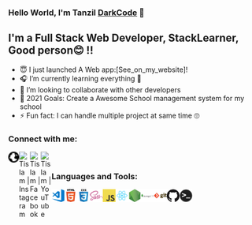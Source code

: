 ### Hello World, I'm Tanzil [DarkCode][website] 👋

## I'm a Full Stack Web Developer, StackLearner, Good person😊 !!

- 😇 I just launched A Web app:[See_on_my_website]!
- 🎧 I’m currently learning everything 🤣
- 👯 I’m looking to collaborate with other developers
- 🥅 2021 Goals: Create a Awesome School management system for my school
- ⚡ Fun fact: I can handle multiple project at same time 🙄

### Connect with me:

[<img align="left" alt="Tislam" width="22px" src="https://raw.githubusercontent.com/iconic/open-iconic/master/svg/globe.svg" />][website]
[<img align="left" alt="Tislam | Instagram" width="22px" src="https://cdn.jsdelivr.net/npm/simple-icons@v3/icons/instagram.svg" />][instagram]
[<img align="left" alt="Tislam | Facebook" width="22px" src="https://cdn.jsdelivr.net/npm/simple-icons@v3/icons/facebook.svg" />][facebook]
[<img align="left" alt="Tislam | YouTube" width="22px" src="https://cdn.jsdelivr.net/npm/simple-icons@v3/icons/youtube.svg" />][youtube]

<br />

### Languages and Tools:

[<img align="left" alt="Visual Studio Code" width="26px" src="https://raw.githubusercontent.com/github/explore/80688e429a7d4ef2fca1e82350fe8e3517d3494d/topics/visual-studio-code/visual-studio-code.png" />][website]
[<img align="left" alt="HTML5" width="26px" src="https://raw.githubusercontent.com/github/explore/80688e429a7d4ef2fca1e82350fe8e3517d3494d/topics/html/html.png" />][website]
[<img align="left" alt="CSS3" width="26px" src="https://raw.githubusercontent.com/github/explore/80688e429a7d4ef2fca1e82350fe8e3517d3494d/topics/css/css.png" />][website]
[<img align="left" alt="Sass" width="26px" src="https://raw.githubusercontent.com/github/explore/80688e429a7d4ef2fca1e82350fe8e3517d3494d/topics/sass/sass.png" />][website]
[<img align="left" alt="JavaScript" width="26px" src="https://raw.githubusercontent.com/github/explore/80688e429a7d4ef2fca1e82350fe8e3517d3494d/topics/javascript/javascript.png" />][website]
[<img align="left" alt="React" width="26px" src="https://raw.githubusercontent.com/github/explore/80688e429a7d4ef2fca1e82350fe8e3517d3494d/topics/react/react.png" />][website]
[<img align="left" alt="Node.js" width="26px" src="https://raw.githubusercontent.com/github/explore/80688e429a7d4ef2fca1e82350fe8e3517d3494d/topics/nodejs/nodejs.png" />][website]
[<img align="left" alt="MongoDB" width="26px" src="https://raw.githubusercontent.com/github/explore/80688e429a7d4ef2fca1e82350fe8e3517d3494d/topics/mongodb/mongodb.png" />][website]
[<img align="left" alt="Git" width="26px" src="https://raw.githubusercontent.com/github/explore/80688e429a7d4ef2fca1e82350fe8e3517d3494d/topics/git/git.png" />][website]
[<img align="left" alt="GitHub" width="26px" src="https://raw.githubusercontent.com/github/explore/78df643247d429f6cc873026c0622819ad797942/topics/github/github.png" />][website]
[<img align="left" alt="Terminal" width="26px" src="https://raw.githubusercontent.com/github/explore/80688e429a7d4ef2fca1e82350fe8e3517d3494d/topics/terminal/terminal.png" />][website]

<br />
<br />

[website]: http://tislam.xyz
[youtube]: https://www.youtube.com/channel/UC6FWrZ955nstqS6nchNeZwQ
[instagram]: https://www.instagram.com/it.tanzil/
[facebook]: https://www.facebook.com/lazyTanzil
